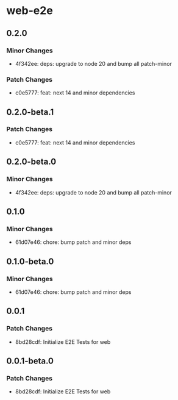 # web-e2e

## 0.2.0

### Minor Changes

- 4f342ee: deps: upgrade to node 20 and bump all patch-minor

### Patch Changes

- c0e5777: feat: next 14 and minor dependencies

## 0.2.0-beta.1

### Patch Changes

- c0e5777: feat: next 14 and minor dependencies

## 0.2.0-beta.0

### Minor Changes

- 4f342ee: deps: upgrade to node 20 and bump all patch-minor

## 0.1.0

### Minor Changes

- 61d07e46: chore: bump patch and minor deps

## 0.1.0-beta.0

### Minor Changes

- 61d07e46: chore: bump patch and minor deps

## 0.0.1

### Patch Changes

- 8bd28cdf: Initialize E2E Tests for web

## 0.0.1-beta.0

### Patch Changes

- 8bd28cdf: Initialize E2E Tests for web
